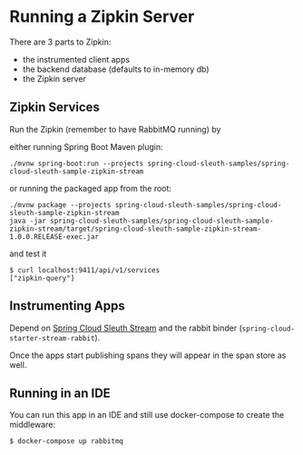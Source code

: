 # Running a Zipkin Server

There are 3 parts to Zipkin: 

- the instrumented client apps
- the backend database (defaults to in-memory db)
- the Zipkin server

## Zipkin Services

Run the Zipkin (remember to have RabbitMQ running) by 

either running Spring Boot Maven plugin:

```
./mvnw spring-boot:run --projects spring-cloud-sleuth-samples/spring-cloud-sleuth-sample-zipkin-stream
```

or running the packaged app from the root:

```
./mvnw package --projects spring-cloud-sleuth-samples/spring-cloud-sleuth-sample-zipkin-stream
java -jar spring-cloud-sleuth-samples/spring-cloud-sleuth-sample-zipkin-stream/target/spring-cloud-sleuth-sample-zipkin-stream-1.0.0.RELEASE-exec.jar
```

and test it

```
$ curl localhost:9411/api/v1/services
["zipkin-query"]
```

## Instrumenting Apps

Depend on [Spring Cloud Sleuth Stream](https://github.com/spring-cloud-spring-cloud-sleuth) and the 
rabbit binder (`spring-cloud-starter-stream-rabbit`).

Once the apps start publishing spans they will appear in the span store as well.

## Running in an IDE

You can run this app in an IDE and still use docker-compose to create the middleware:

```
$ docker-compose up rabbitmq
```
